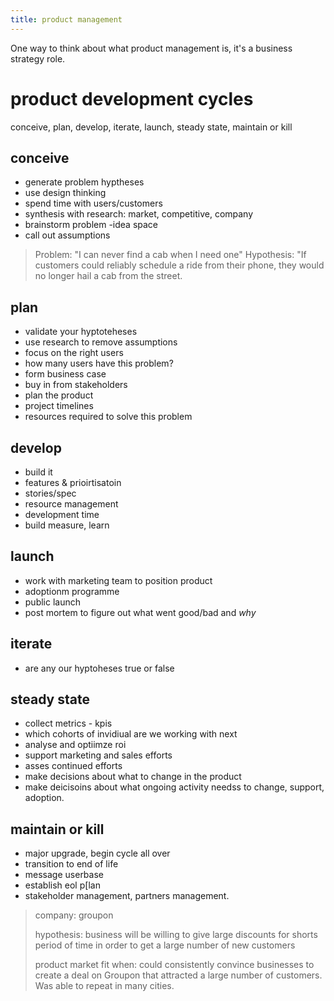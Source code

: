 ```yaml
---
title: product management
---
```


One way to think about what product management is, it's a business strategy role.


# product development cycles
conceive, plan, develop, iterate, launch, steady state, maintain or kill

## conceive
* generate problem hyptheses
* use design thinking
* spend time with users/customers
* synthesis with research: market, competitive, company
* brainstorm problem -idea space
* call out assumptions

> Problem: "I can never find a cab when I need one"
> Hypothesis: "If customers could reliably schedule a ride from their phone, they would no longer hail a cab from the street.

## plan
* validate your hyptoteheses
* use research to remove assumptions
* focus on the right users
* how many users have this problem?
* form business case
* buy in from stakeholders
* plan the product
* project timelines
* resources required to solve this problem

## develop
* build it
* features & prioirtisatoin
* stories/spec
* resource management
* development time
* build measure, learn

## launch
* work with marketing team to position product
* adoptionm programme
* public launch
* post mortem to figure out what went good/bad and _why_

## iterate
* are any our hyptoheses true or false

## steady state
* collect metrics - kpis
* which cohorts of invidiual are we working with next
* analyse and optiimze roi
* support marketing and sales efforts
* asses continued efforts
* make decisions about what to change in the product
* make deicisoins about what ongoing activity needss to change, support, adoption.

## maintain or kill
* major upgrade, begin cycle all over
* transition to end of life
* message userbase
* establish eol p[lan
* stakeholder management, partners management.

> company: groupon
>
> hypothesis: business will be willing to give large discounts for shorts period of time in order to get a large number of new customers
>
> product market fit when: could consistently convince businesses to create a deal on Groupon that attracted a large number of customers. Was able to repeat in many cities.

